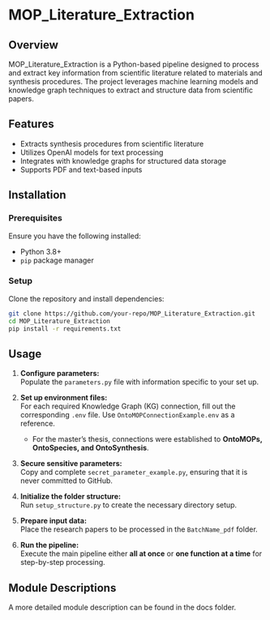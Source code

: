 # MOP_Literature_Extraction

## Overview

MOP_Literature_Extraction is a Python-based pipeline designed to process and extract key information from scientific literature related to materials and synthesis procedures. The project leverages machine learning models and knowledge graph techniques to extract and structure data from scientific papers.

## Features

- Extracts synthesis procedures from scientific literature
- Utilizes OpenAI models for text processing
- Integrates with knowledge graphs for structured data storage
- Supports PDF and text-based inputs

## Installation

### Prerequisites

Ensure you have the following installed:

- Python 3.8+
- `pip` package manager

### Setup

Clone the repository and install dependencies:

```bash
git clone https://github.com/your-repo/MOP_Literature_Extraction.git
cd MOP_Literature_Extraction
pip install -r requirements.txt
```

## Usage
1. **Configure parameters:**  
   Populate the `parameters.py` file with information specific to your set up.  

2. **Set up environment files:**  
   For each required Knowledge Graph (KG) connection, fill out the corresponding `.env` file. Use `OntoMOPConnectionExample.env` as a reference.  
   - For the master’s thesis, connections were established to **OntoMOPs, OntoSpecies, and OntoSynthesis**.  

3. **Secure sensitive parameters:**  
   Copy and complete `secret_parameter_example.py`, ensuring that it is never committed to GitHub.  

4. **Initialize the folder structure:**  
   Run `setup_structure.py` to create the necessary directory setup.  

5. **Prepare input data:**  
   Place the research papers to be processed in the `BatchName_pdf` folder.  

6. **Run the pipeline:**  
   Execute the main pipeline either **all at once** or **one function at a time** for step-by-step processing.  



## Module Descriptions

A more detailed module description can be found in the docs folder.


